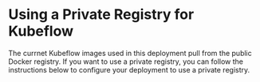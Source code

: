 # Using a Private Registry for Kubeflow

The currnet Kubeflow images used in this deployment pull from the public Docker registry. If you want to use a private registry, you can follow the instructions below to configure your deployment to use a private registry.

